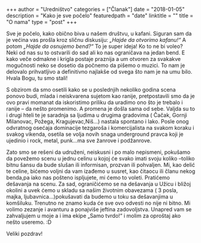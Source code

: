 +++
author = "Uredništvo"
categories = ["Članak"]
date = "2018-01-05"
description = "Kako je sve počelo"
featuredpath = "date"
linktitle = ""
title = "O nama"
type = "post"
+++

Sve je počelo, kako obično biva u našem društvu, u kafani. Siguran sam da je većina vas prošla kroz sličnu diskusiju: _„Hajde da otvorimo kafanu!“_ A potom _„Hajde da osnujemo bend?“_ To je super ideja! Ko to ne bi voleo? Neki od nas su to ostvarili do sad ali ko nas ograničava na jedan bend. E kako veče odmakne i krigla postaje praznija a um otvoren za svakakve mogučnosti neko se dosetio da počnemo da pišemo o muzici. To nam je delovalo prihvatljivo a definitivno najlakše od svega što nam je na umu bilo. Hvala Bogu, tu smo stali!

S obzirom da smo osetili kako se u poslednjih nekoliko godina scena ponovo budi, mlada i neiskvarena sujetom kao ranije, pretpostavili smo da je ovo pravi momanat da iskoristimo priliku da uradimo ono što je trebalo i ranije – da nešto promenimo. A promena je došla sama od sebe. Valjda su to i drugi hteli te je saradnja sa ljudima u drugima gradovima ( Čačak, Gornji Milanovac, Požega, Kragujevac,Niš...) nastala spontano i lako. Posle onog odvratnog osećaja dominacije tezgaroša i komercijalista na svakom koraku i svakog vikenda, osetila se volja novih snaga underground pravca koji je ujedinio i rock, metal, punk...ma sve žanrove i podžanrove.

Zato smo se rešeni da udruženi, neiskusni i po malo nepismeni, pokušamo da povežemo scenu u jednu celinu u kojoj će svako imati svoju koliko –toliko bitnu šansu da bude slušan ili informisan, prozvan ili pohvaljen. Mi, kao delić te celine, bićemo voljni da vam izađemo u susret, kao čitaocu ili članu nekog benda,pa iako nas pošteno ispljujete, mi ćemo to voleti. Pratićemo dešavanja na scenu. Za sad, ograničićemo se na dešavanja u Užicu i bližoj okolini a uvek ćemo u skladu sa našim životnim obavezama ( 3 posla, majka, ljubavnica...)pokušavati da budemo u toku sa dešavanjima u komšiluku.
Trenutno ne znamo kuda će sve ovo odvesti no nije ni bitno. Mi volimo zezanje i avanturu a ponajviše jeftina zadovoljstva. Unapred vam se zahvaljujem u moje a i ima ekipe „Samo tvrdo!“ i molim za oproštaj ako nešto useremo. :D

Veliki pozdrav!
